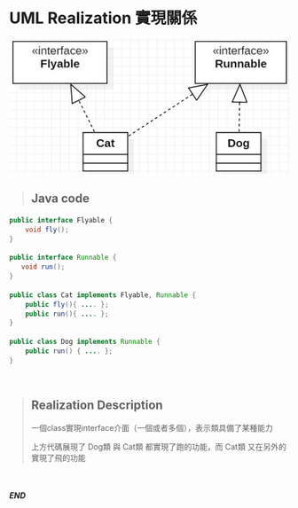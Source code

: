 # UML Realization 實現關係

<center>

![](https://raw.githubusercontent.com/alsk1369854/Ming_Home_Google_Sites/master/Technical_Article/UML/images/UML_implements.jpg)
</center>

> ## Java code
```java
public interface Flyable {
    void fly();
}

public interface Runnable {
   void run();
}

public class Cat implements Flyable, Runnable {
    public fly(){ .... };
    public run(){ .... };
}

public class Dog implements Runnable {
    public run() { .... };
}
```

<br/>

> ## Realization Description
>
> 一個class實現interface介面（一個或者多個），表示類具備了某種能力
>
> 上方代碼展現了 Dog類 與 Cat類 都實現了跑的功能，而 Cat類 又在另外的實現了飛的功能

<br/>

#### _END_